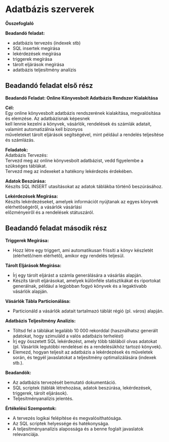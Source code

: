 # Adatbázis szerverek  
  
**Összefoglaló**  
  
**Beadandó feladat:**
- adatbázis tervezés (indexek stb)
- SQL insertek megírása
- lekérdezések megírása
- triggerek megírása
- tárolt eljárások megírása
- adatbázis teljesítmény analízis
  


  
## Beadandó feladat első rész  
  
**Beadandó Feladat: Online Könyvesbolt Adatbázis Rendszer Kialakítása**  
  
**Cél:**  
Egy online könyvesbolt adatbázis rendszerének kialakítása, megvalósítása és elemzése. Az adatbázisnak képesnek  
kell lennie kezelni a könyvek, vásárlók, rendelések és számlák adatait, valamint automatizálnia kell bizonyos  
műveleteket tárolt eljárások segítségével, mint például a rendelés teljesítése és számlázás.  
  
**Feladatok:**  
Adatbázis Tervezés:  
Tervezd meg az online könyvesbolt adatbázist, vedd figyelembe a szükséges táblákat.  
Tervezd meg az indexeket a hatékony lekérdezés érdekében.  
  
**Adatok Beszúrása:**  
Készíts SQL INSERT utasításokat az adatok táblákba történő beszúrásához.
  

**Lekérdezések Megírása:**  
Készíts lekérdezéseket, amelyek információt nyújtanak az egyes könyvek elérhetőségéről, a vásárlók vásárlási  
előzményeiről és a rendelések státuszáról.  
  
## Beadandó feladat második rész  
  
**Triggerek Megírása:**  
- Hozz létre egy triggert, ami automatikusan frissíti a könyv készletét (elérhető/nem elérhető), amikor egy rendelés teljesül.
  
**Tárolt Eljárások Megírása:**  
- Írj egy tárolt eljárást a számla generálására a vásárlás alapján.
- Készíts tárolt eljárásokat, amelyek különféle statisztikákat és riportokat generálnak, például a legjobban fogyó könyvek és a legaktívabb vásárlók
alapján.
  
**Vásárlók Tábla Particionálása:**  
- Particionáld a vásárlók adatait tartalmazó táblát régió (pl. város) alapján.
  
**Adatbázis Teljesítmény Analízis:**  
- Töltsd fel a táblákat legalább 10 000 rekorddal (használhatsz generált adatokat, hogy szimuláld a valós adatbázis terhelést)
- Írj egy összetett SQL lekérdezést, amely több táblából olvas adatokat (pl. Vásárlók legutóbbi rendelései és a rendelésükhöz tartozó könyvek).
- Elemezd, hogyan teljesít az adatbázis a lekérdezések és műveletek során, és tegyél javaslatokat a teljesítmény optimalizálására (indexek stb.).
  
**Beadandók:**  
- Az adatbázis tervezését bemutató dokumentáció.
- SQL scriptek (táblák létrehozása, adatok beszúrása, lekérdezések, triggerek, tárolt eljárások).
- Teljesítményanalízis jelentés.
  






**Értékelési Szempontok:**  
- A tervezés logikai felépítése és megvalósíthatósága.
- Az SQL scriptek helyessége és hatékonysága.
- A teljesítményanalízis alapossága és a benne foglalt javaslatok relevanciája.

